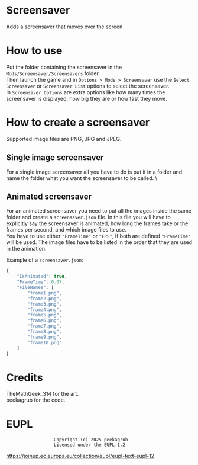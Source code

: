 # Screensaver

Adds a screensaver that moves over the screen

# How to use

Put the folder containing the screensaver in the `Mods/Screensaver/Screensavers` folder. \
Then launch the game and in `Options > Mods > Screensaver` use the `Select Screensaver` or `Screensaver List` options to select the screensaver. \
In `Screensaver Options` are extra options like how many times the screensaver is displayed, how big they are or how fast they move.

# How to create a screensaver

Supported image files are PNG, JPG and JPEG.

## Single image screensaver

For a single image screensaver all you have to do is put it in a folder and name the folder what you want the screensaver to be called. \

## Animated screensaver

For an animated screensaver you need to put all the images inside the same folder and create a `screensaver.json` file. 
In this file you will have to explicitly say the screensaver is animated, how long the frames take or the frames per second, and which image files to use. \
You have to use either `"FrameTime"` or `"FPS"`, if both are defined `"FrameTime"` will be used. The image files have to be listed in the order that they are used in the animation.

Example of a `screensaver.json`:
```js
{
    "IsAnimated": true,
    "FrameTime": 0.07,
    "FileNames": [
        "frame1.png",
        "frame2.png",
        "frame3.png",
        "frame4.png",
        "frame5.png",
        "frame6.png",
        "frame7.png",
        "frame8.png",
        "frame9.png",
        "frame10.png"
    ]
}

```

# Credits

TheMathGeek_314 for the art. \
peekagrub for the code.

# EUPL
                      Copyright (c) 2025 peekagrub
                      Licensed under the EUPL-1.2
https://joinup.ec.europa.eu/collection/eupl/eupl-text-eupl-12
